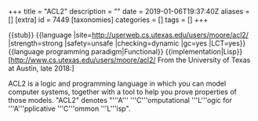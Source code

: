 +++
title = "ACL2"
description = ""
date = 2019-01-06T19:37:40Z
aliases = []
[extra]
id = 7449
[taxonomies]
categories = []
tags = []
+++

{{stub}}
{{language
|site=http://userweb.cs.utexas.edu/users/moore/acl2/
|strength=strong
|safety=unsafe
|checking=dynamic
|gc=yes
|LCT=yes}}
{{language programming paradigm|Functional}}
{{implementation|Lisp}}
[http://www.cs.utexas.edu/users/moore/acl2/ From the University of Texas at Austin, late 2018:]

ACL2 is a logic and programming language in which you can model computer systems, together with a tool to help you prove properties of those models. "ACL2" denotes "'''A''' '''C'''omputational '''L'''ogic for '''A'''pplicative '''C'''ommon '''L'''isp".
